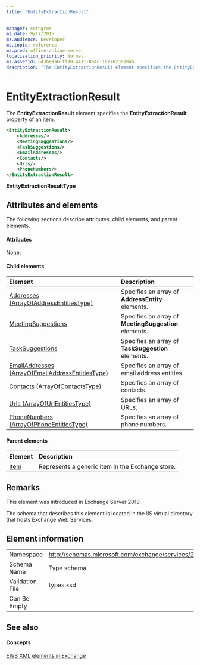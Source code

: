 ```yaml
---
title: "EntityExtractionResult"
 
 
manager: sethgros
ms.date: 9/17/2015
ms.audience: Developer
ms.topic: reference
ms.prod: office-online-server
localization_priority: Normal
ms.assetid: 643b99ab-ff90-4411-864c-1077623028d6
description: "The EntityExtractionResult element specifies the EntityExtractionResult property of an item."
---
```


# EntityExtractionResult

The **EntityExtractionResult** element specifies the **EntityExtractionResult** property of an item. 
  
```XML
<EntityExtractionResult>
    <Addresses/>
    <MeetingSuggestions/>
    <TaskSuggestions/>
    <EmailAddresses/>
    <Contacts/>
    <Urls/>
    <PhoneNumbers/>
</EntityExtractionResult>
```

 **EntityExtractionResultType**
## Attributes and elements

The following sections describe attributes, child elements, and parent elements.
  
#### Attributes

None.
  
#### Child elements

|**Element**|**Description**|
|:-----|:-----|
|[Addresses (ArrayOfAddressEntitiesType)](addresses-arrayofaddressentitiestype.md) <br/> |Specifies an array of **AddressEntity** elements.  <br/> |
|[MeetingSuggestions](meetingsuggestions.md) <br/> |Specifies an array of **MeetingSuggestion** elements.  <br/> |
|[TaskSuggestions](tasksuggestions.md) <br/> |Specifies an array of **TaskSuggestion** elements.  <br/> |
|[EmailAddresses (ArrayOfEmailAddressEntitiesType)](emailaddresses-arrayofemailaddressentitiestype.md) <br/> |Specifies an array of email address entities.  <br/> |
|[Contacts (ArrayOfContactsType)](contacts-arrayofcontactstype.md) <br/> |Specifies an array of contacts.  <br/> |
|[Urls (ArrayOfUrlEntitiesType)](urls-arrayofurlentitiestype.md) <br/> |Specifies an array of URLs.  <br/> |
|[PhoneNumbers (ArrayOfPhoneEntitiesType)](phonenumbers-arrayofphoneentitiestype.md) <br/> |Specifies an array of phone numbers.  <br/> |
   
#### Parent elements

|**Element**|**Description**|
|:-----|:-----|
|[Item](item.md) <br/> |Represents a generic item in the Exchange store.  <br/> |
   
## Remarks

This element was introduced in Exchange Server 2013.
  
The schema that describes this element is located in the IIS virtual directory that hosts Exchange Web Services.
  
## Element information

|||
|:-----|:-----|
|Namespace  <br/> |http://schemas.microsoft.com/exchange/services/2006/types  <br/> |
|Schema Name  <br/> |Type schema  <br/> |
|Validation File  <br/> |types.xsd  <br/> |
|Can Be Empty  <br/> ||
   
## See also

#### Concepts

[EWS XML elements in Exchange](ews-xml-elements-in-exchange.md)

